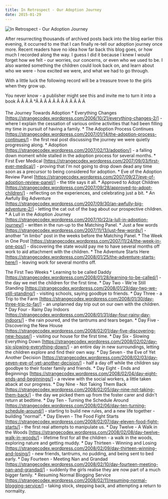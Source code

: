 ```yaml
---
title: In Retrospect - Our Adoption Journey
date: 2015-01-29
---
```


![In Retrospect - Our Adoption Journey](https://source.unsplash.com/gp8BLyaTaA0/1600x900)

After resurrecting thousands of archived posts back into the blog earlier this evening, it occurred to me that I can finally re-tell our adoption journey once more. Recent readers have no idea how far back this blog goes, or how much I recorded along the way. I guess I did it because I knew I would forget how we felt - our worries, our concerns, or even who we used to be. I also wanted something the children could look back on, and learn about who we were - how excited we were, and what we had to go through.

With a little luck the following record will be a treasure trove to the girls when they grow up.

You never know - a publisher might see this and invite me to turn it into a book Ã Ã Ã Ã °Ã Ã Ã Ã Ã Ã Ã Ã Ã Ã Ã Ã 

The Journey Towards Adoption  * Everything Changes    [https://strangecodex.wordpress.com/2006/10/21/everything-changes-2/] - where    I explain the cessation of various online activities that had been filling my    time in pursuit of having a family.  * The Adoption Process Continues    [https://strangecodex.wordpress.com/2007/01/14/the-adoption-process-continues/]     - the first real post discussing the journey we were quietly progressing    along.  * Adoption [https://strangecodex.wordpress.com/2007/02/13/adoption/] - a    falling down moment while stalled in the adoption process for several months.  * First Ever Medical    [https://strangecodex.wordpress.com/2007/09/03/first-ever-medical/] - proving    that I'm not going to drop down dead any time soon as a precursor to being    considered for adoption.  * Eve of the Adoption Review Panel    [https://strangecodex.wordpress.com/2007/09/27/eve-of-adoption-review-panel/]     - the title says it all.  * Approved to Adopt Children    [https://strangecodex.wordpress.com/2007/09/28/approved-to-adopt-children/] -    reflecting on the experiences, and celebrating just a bit.  * An Awfully Big Adventure    [https://strangecodex.wordpress.com/2007/09/30/an-awfully-big-adventure-2/] -    letting the cat out of the bag about our prospective children.          * A Lull in the Adoption Journey    [https://strangecodex.wordpress.com/2007/10/22/a-lull-in-adoption-journey/] -    written in the run-up to the Matching Panel.          * Just a few words    [https://strangecodex.wordpress.com/2007/11/13/just-few-words/] - another "in    limbo" post in the weeks before the Matching Panel.  * The Week in One Post    [https://strangecodex.wordpress.com/2007/11/24/the-week-in-one-pos/] -    discovering the state would pay me to have several months off work to aid    attachment with the children.  * The Adventure Starts Here    [https://strangecodex.wordpress.com/2008/01/25/the-adventure-starts-here/] -    leaving work for several months off.

The First Two Weeks  * Learning to be called Daddy    [https://strangecodex.wordpress.com/2008/01/28/learning-to-be-called/] - the    day we met the children for the first time.  * Day Two - We're Still Standing    [https://strangecodex.wordpress.com/2008/01/29/day-two-we-still-standing/] -    visiting schools, saying goodbye to friends.  * Day Three - a Trip to the Farm    [https://strangecodex.wordpress.com/2008/01/30/day-three-trip-to-far/] - an    unplanned day trip out on our own with the children.  * Day Four - Rainy Day Indoors    [https://strangecodex.wordpress.com/2008/01/31/day-four-rainy-day-indoors/] -    the rain poured, and the tantrums and tears began.  * Day Five - Discovering the New House    [https://strangecodex.wordpress.com/2008/02/01/day-five-discovering-new-house/]     - visiting our house for the first time.  * Day Six - Slowing Everything Down    [https://strangecodex.wordpress.com/2008/02/02/day-six-slowing-everything-down/]     - an entire day in new surroundings, letting the children explore and find    their own way.  * Day Seven - the Eve of Yet Another Decision    [https://strangecodex.wordpress.com/2008/02/03/day-seven-eve-of-yet-another-decision/]     - half a day off while the children say goodbye to their foster family and    friends.  * Day Eight - Ends and Beginnings    [https://strangecodex.wordpress.com/2008/02/04/day-eight-ends-and-beginnings/]     - a review with the social workers, a little taken aback at our progress.  * Day Nine - Not Taking Them Back    [https://strangecodex.wordpress.com/2008/02/05/day-nine-not-taking-them-back/]     - the day we picked them up from the foster carer and didn't return at    bedtime.  * Day Ten - Turning the Schedule Around    [https://strangecodex.wordpress.com/2008/02/06/day-ten-turning-schedule-around/]     - starting to build new rules, and a new life together - building "normal".  * Day Eleven - The Food Fight Starts    [https://strangecodex.wordpress.com/2008/02/07/day-eleven-food-fight-starts/]     - the first real attempts to manipulate us.  * Day Twelve - A Walk in the Woods    [https://strangecodex.wordpress.com/2008/02/08/day-twelve-walk-in-woods/] -    lifetime first for all the children - a walk in the woods, exploring nature    and getting muddy.  * Day Thirteen - Winning and Losing    [https://strangecodex.wordpress.com/2008/02/09/day-thirteen-winning-and-losing/]     - new friends, tantrums, no pudding, and being sent to bed early.  * Day Fourteen - Meeting Nan and Grandad    [https://strangecodex.wordpress.com/2008/02/10/day-fourteen-meeting-nan-and-grandad/]     - suddenly the girls realise they are now part of a much bigger family.  * Resuming Normal Blogging Service    [https://strangecodex.wordpress.com/2008/02/11/resuming-normal-blogging-service/]     - taking stock, stepping back, and attempting a return to normality.